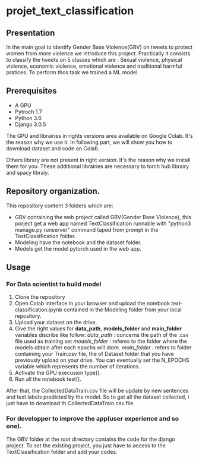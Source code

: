# projet_text_classification


## Presentation

In the main goal to identify Gender Base Violence(GBV) on tweets to protect women from more violence we introduce this project. Practically it consists to classify the tweets on 5 classes which are : Sexual violence, physical violence, economic violence, emotional violence and traditional harmful pratices. To perform thos task we trained a ML model.


## Prerequisites

- A GPU
- Pytroch 1.7
- Python 3.6
- Django 3.0.5

The GPU and librairies in rights versions area available on Google Colab. It's the reason why we use it.
In following part, we will show you how to download dataset and code on Colab.

Others library are not present in right version. It's the reason why we install them for you. These additional librairies are necessary to torch hub librairy and spacy libraiy.

## Repository organization.

This repository content 3 folders which are:
- GBV containing the web project called GBV(Gender Base Violence), this porject get a web app named TextClassification runnable with "python3 manage.py runserver" command taped from prompt in the TextClassification folder.
- Modeling have the notebook and the dataset folder.
- Models get the model pytorch used in the web app.

## Usage 

### For Data scientist to build model

1) Clone the repository
2) Open Colab interface in your browser and upload the notebook text-classification.ipynb contained in the Modeling folder from your local repository.
3) Upload your dataset on the drive.
4) Give the right values for **data_path**, **models_folder** and **main_folder** variables discribe like follow:
*data_path* : concerns the path of the .csv file used as training set
*models_folder* : referes to the folder where the models obtain after each epochs will store.
*main_folder* : refers to folder containing your Train.csv file, the of Dataset folder that you have previously upload on your drive.
You can eventually set the N_EPOCHS variable which represents the number of iterations.
5) Activate the GPU execusion type().
6) Run all the notebook test().

After that, the CollectedDataTrain.csv file will be update by new sentences and text labels predicted by the model. So to get all the dataset collected, i just have to download th CollectedDataTrain.csv file

### For developper to improve the app(user experience and so one).

The GBV folder at the root directory contains the code for the django project. To set the existing project, you just have to access to the TextClassification folder and add your codes.